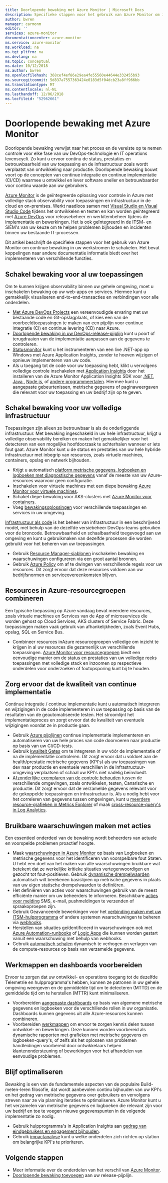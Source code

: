 ```yaml
---
title: Doorlopende bewaking met Azure Monitor | Microsoft Docs
description: Specifieke stappen voor het gebruik van Azure Monitor om in te schakelen voor continue bewaking in uw werkstromen beschreven.
author: bwren
manager: carmonm
editor: ''
services: azure-monitor
documentationcenter: azure-monitor
ms.service: azure-monitor
ms.workload: na
ms.tgt_pltfrm: na
ms.devlang: na
ms.topic: conceptual
ms.date: 10/12/2018
ms.author: bwren
ms.openlocfilehash: 368cef4ef86e29ea4fe55560e44644e332455b93
ms.sourcegitcommit: 5d837a7557363424e0183d5f04dcb23a8ff966bb
ms.translationtype: MT
ms.contentlocale: nl-NL
ms.lasthandoff: 12/06/2018
ms.locfileid: "52962661"
---
```

# <a name="continuous-monitoring-with-azure-monitor"></a>Doorlopende bewaking met Azure Monitor

Doorlopende bewaking verwijst naar het proces en de vereiste op te nemen controle voor elke fase van uw DevOps-technologie en IT operations levenscycli. Zo kunt u ervoor continu de status, prestaties en betrouwbaarheid van uw toepassing en de infrastructuur zoals wordt verplaatst van ontwikkeling naar productie. Doorlopende bewaking bouwt voort op de concepten van continue integratie en continue implementatie (CI/CD) waarmee u ontwikkel en lever software sneller en betrouwbaarder voor continu waarde aan uw gebruikers.

[Azure Monitor](overview.md) is de geïntegreerde oplossing voor controle in Azure met volledige stack observability voor toepassingen en infrastructuur in de cloud en on-premises. Werkt naadloos samen met [Visual Studio en Visual Studio Code](https://visualstudio.microsoft.com/) tijdens het ontwikkelen en testen en kan worden geïntegreerd met [Azure DevOps](/azure/devops/user-guide/index) voor releasebeheer en werkitembeheer tijdens de implementatie en bewerkingen. Het is ook geïntegreerd in de ITSM- en SIEM's van uw keuze om te helpen problemen bijhouden en incidenten binnen uw bestaande IT-processen.

Dit artikel beschrijft de specifieke stappen voor het gebruik van Azure Monitor om continue bewaking in uw werkstromen te schakelen. Het bevat koppelingen naar andere documentatie informatie biedt over het implementeren van verschillende functies.


## <a name="enable-monitoring-for-all-your-applications"></a>Schakel bewaking voor al uw toepassingen
Om te kunnen krijgen observability binnen uw gehele omgeving, moet u inschakelen bewaking op uw web-apps en services. Hiermee kunt u gemakkelijk visualiseren end-to-end-transacties en verbindingen voor alle onderdelen.

- [Met Azure DevOps Projects](../devops-project/overview.md) een vereenvoudigde ervaring met uw bestaande code en Git-opslagplaats, of kies een van de voorbeeldtoepassingen te maken van een pijplijn voor continue integratie (CI) en continue levering (CD) naar Azure.
- [Doorlopende bewaking in uw DevOps-release-pijplijn](../application-insights/app-insights-vsts-continuous-monitoring.md) kunt u poort of terugdraaien van de implementatie aanpassen aan de gegevens te controleren.
- [Statusmonitor](../application-insights/app-insights-monitor-performance-live-website-now.md) kunt u het instrumenteren van een live .NET-app op Windows met Azure Application Insights, zonder te hoeven wijzigen of opnieuw implementeren van uw code.
- Als u toegang tot de code voor uw toepassing hebt, klikt u vervolgens volledige controle inschakelen met [Application Insights](../application-insights/app-insights-overview.md) door het installeren van de Azure Monitor Application Insights SDK voor [.NET](../application-insights/quick-monitor-portal.md), [Java ](../application-insights/app-insights-java-quick-start.md), [Node.js](../application-insights/app-insights-nodejs-quick-start.md), of [andere programmeertalen](../application-insights/app-insights-platforms.md). Hiermee kunt u aangepaste gebeurtenissen, metrische gegevens of paginaweergaven die relevant voor uw toepassing en uw bedrijf zijn op te geven.



## <a name="enable-monitoring-for-your-entire-infrastructure"></a>Schakel bewaking voor uw volledige infrastructuur
Toepassingen zijn alleen zo betrouwbaar is als de onderliggende infrastructuur. Met bewaking ingeschakeld in uw hele infrastructuur, krijgt u volledige observability bereiken en maken het gemakkelijker voor het detecteren van een mogelijke hoofdoorzaak te achterhalen wanneer er iets fout gaat. Azure Monitor kunt u de status en prestaties van uw hele hybride infrastructuur met inbegrip van resources, zoals virtuele machines, containers, opslag en netwerk bijhouden.

- Krijgt u automatisch [platform metrische gegevens, logboeken en logboeken met diagnostische gegevens](platform/data-sources.md) vanaf de meeste van uw Azure-resources waarvoor geen configuratie.
- Inschakelen voor virtuele machines met een diepe bewaking [Azure Monitor voor virtuele machines](insights/vminsights-overview.md).
-  Schakel diepe bewaking voor AKS-clusters met [Azure Monitor voor containers](insights/container-insights-overview.md).
- Voeg [bewakingsoplossingen](insights/solutions-inventory.md) voor verschillende toepassingen en services in uw omgeving.


[Infrastructuur als code](/devops/learn/what-is-infrastructure-as-code) is het beheer van infrastructuur in een beschrijvend model, met behulp van de dezelfde versiebeheer DevOps-teams gebruiken voor de broncode. Betrouwbaarheid en schaalbaarheid toegevoegd aan uw omgeving en kunt u gebruikmaken van dezelfde processen die worden gebruikt voor het beheren van uw toepassingen.

-  Gebruik [Resource Manager-sjablonen](../azure-monitor/platform/template-workspace-configuration.md) inschakelen bewaking en waarschuwingen configureren via een groot aantal bronnen.
- Gebruik [Azure Policy](../governance/policy/overview.md) om af te dwingen van verschillende regels voor uw resources. Dit zorgt ervoor dat deze resources voldoen aan uw bedrijfsnormen en serviceovereenkomsten blijven. 


##  <a name="combine-resources-in-azure-resource-groups"></a>Resources in Azure-resourcegroepen combineren
Een typische toepassing op Azure vandaag bevat meerdere resources, zoals virtuele machines en Services van de App of microservices die worden gehost op Cloud Services, AKS clusters of Service Fabric. Deze toepassingen maken vaak gebruik van afhankelijkheden, zoals Event Hubs, opslag, SQL en Service Bus.

- Combineer resources inAzure resourcegroepen volledige om inzicht te krijgen in al uw resources die gezamenlijk uw verschillende toepassingen. [Azure Monitor voor resourcegroepen](../monitoring-and-diagnostics/resource-group-insights.md) biedt een eenvoudige manier om de status en prestaties van uw volledige reeks toepassingen met volledige stack en inzoomen op respectieve onderdelen voor onderzoeken of foutopsporing kunt bij te houden.

## <a name="ensure-quality-through-continuous-deployment"></a>Zorg ervoor dat de kwaliteit van continue implementatie
Continue integratie / continue implementatie kunt u automatisch integreren en wijzigingen in de code implementeren in uw toepassing op basis van de resultaten van de geautomatiseerde testen. Het stroomlijnt het implementatieproces en zorgt ervoor dat de kwaliteit van eventuele wijzigingen voordat ze in productie gaan.


- Gebruik [Azure pijplijnen](/azure/devops/pipelines) continue implementatie implementeren en automatiseren van uw hele proces van code doorvoeren naar productie op basis van uw CI/CD-tests.
- Gebruik [kwaliteit Gates](/devops/pipelines/release/approvals/gates) om te integreren in uw vóór de implementatie of na de implementatie controleren. Dit zorgt ervoor dat u voldoet aan de health/prestatie metrische gegevens (KPI's) als uw toepassingen van dev naar productie en eventuele verschillen in de infrastructuur-omgeving verplaatsen of schaal uw KPI's niet nadelig beïnvloedt.
- [Afzonderlijke exemplaren van de controle behouden](../application-insights/app-insights-separate-resources.md) tussen de verschillende omgevingen, zoals ontwikkelen, testen, Canarische en productie. Dit zorgt ervoor dat de verzamelde gegevens relevant voor de gekoppelde toepassingen en infrastructuur is. Als u nodig hebt voor het correleren van gegevens tussen omgevingen, kunt u [meerdere resource-grafieken in Metrics Explorer](../monitoring-and-diagnostics/monitoring-metric-charts.md) of maak [cross-resource-query's in Log Analytics](../log-analytics/log-analytics-cross-workspace-search.md).


## <a name="create-actionable-alerts-with-actions"></a>Bruikbare waarschuwingen maken met acties
Een essentieel onderdeel van de bewaking wordt beheerders van actuele en voorspelde problemen proactief hoogte. 

- Maak [waarschuwingen in Azure Monitor](../monitoring-and-diagnostics/monitoring-overview-alerts.md) op basis van Logboeken en metrische gegevens voor het identificeren van voorspelbare fout Staten. U hebt een doel van het maken van alle waarschuwingen bruikbare wat betekent dat ze werkelijke kritieke situaties vertegenwoordigen en gezocht tot fout-positieven. Gebruik [dynamische drempelwaarden](../monitoring-and-diagnostics/monitoring-alerts-dynamic-thresholds.md) automatisch wilt berekenen basislijnen op metrische gegevens in plaats van uw eigen statische drempelwaarden te definiëren. 
- Het definiëren van acties voor waarschuwingen gebruik van de meest efficiënte manier om uw beheerders te informeren. Beschikbare [acties voor melding](../monitoring-and-diagnostics/monitoring-action-groups.md#create-an-action-group-by-using-the-azure-portal) SMS, e-mail, pushmeldingen te verzenden of spraakoproepen zijn.
- Gebruik Geavanceerde bewerkingen voor het [verbinding maken met uw ITSM-hulpprogramma](../log-analytics/log-analytics-itsmc-overview.md) of andere systemen waarschuwingen te beheren via [webhooks](../monitoring-and-diagnostics/monitoring-activity-log-alerts-webhook.md).
- Herstellen van situaties geïdentificeerd in waarschuwingen ook met [Azure Automation-runbooks](../automation/automation-webhooks.md) of [Logic Apps](/connectors/custom-connectors/create-webhook-trigger) die kunnen worden gestart vanuit een waarschuwing met behulp van webhooks. 
- Gebruik [automatisch schalen](../monitoring-and-diagnostics/monitor-tutorial-autoscale-performance-schedule.md) dynamisch te verhogen en verlagen van de compute-resources op basis van verzamelde gegevens.

## <a name="prepare-dashboards-and-workbooks"></a>Werkmappen en dashboards voorbereiden
Ervoor te zorgen dat uw ontwikkel- en operations toegang tot de dezelfde Telemetrie en hulpprogramma's hebben, kunnen ze patronen in uw gehele omgeving weergeven en de gemiddelde tijd om te detecteren (MTTD) en de gemiddelde tijd om te herstellen (MTTR) kunt minimaliseren.

- Voorbereiden [aangepaste dashboards](../application-insights/app-insights-tutorial-dashboards.md) op basis van algemene metrische gegevens en logboeken voor de verschillende rollen in uw organisatie. Dashboards kunnen gegevens uit alle Azure-resources kunnen combineren.
- Voorbereiden [werkmappen](../application-insights/app-insights-usage-workbooks.md) om ervoor te zorgen kennis delen tussen ontwikkel- en bewerkingen. Deze kunnen worden voorbereid als dynamische rapporten met grafieken met metrische gegevens en logboeken-query's, of zelfs als het oplossen van problemen handleidingen voorbereid door ontwikkelaars helpen klantenondersteuning of bewerkingen voor het afhandelen van eenvoudige problemen.

## <a name="continuously-optimize"></a>Blijf optimaliseren
 Bewaking is een van de fundamentele aspecten van de populaire Build-meten-leren filosofie, dat wordt aanbevolen continu bijhouden van uw KPI's en het gedrag van metrische gegevens over gebruikers en vervolgens streven naar ze via planning iteraties te optimaliseren. Azure Monitor kunt u het verzamelen van metrische gegevens en logboeken die relevant zijn voor uw bedrijf en toe te voegen nieuwe gegevenspunten in de volgende implementatie zo nodig.

- Gebruik hulpprogramma's in Application Insights aan [gedrag van eindgebruikers en engagement bijhouden](../application-insights/app-insights-tutorial-users.md).
- Gebruik [impactanalyse](../application-insights/app-insights-usage-impact.md) kunt u welke onderdelen zich richten op station om belangrijke KPI's te prioriteren.


## <a name="next-steps"></a>Volgende stappen

- Meer informatie over de onderdelen van het verschil van [Azure Monitor](overview.md).
- [Doorlopende bewaking toevoegen](../application-insights/app-insights-vsts-continuous-monitoring.md) aan uw release-pijplijn.